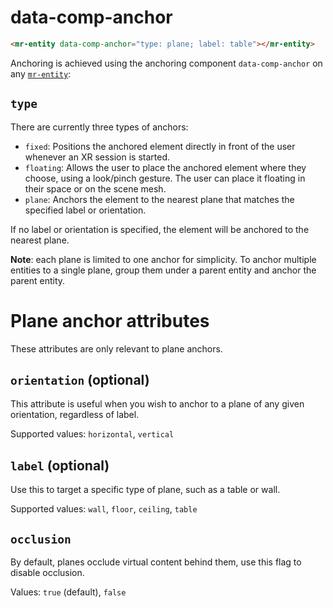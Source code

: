 # data-comp-anchor

```html
<mr-entity data-comp-anchor="type: plane; label: table"></mr-entity>
```

Anchoring is achieved using the anchoring component `data-comp-anchor` on any [`mr-entity`](/doc/mr-entity):

## `type` 

There are currently three types of anchors:

- `fixed`: Positions the anchored element directly in front of the user whenever an XR session is started.
- `floating`: Allows the user to place the anchored element where they choose, using a look/pinch gesture. The user can place it floating in their space or on the scene mesh.
- `plane`: Anchors the element to the nearest plane that matches the specified label or orientation.

If no label or orientation is specified, the element will be anchored to the nearest plane.

**Note**: each plane is limited to one anchor for simplicity. To anchor multiple entities to a single plane, group them under a parent entity and anchor the parent entity.

# Plane anchor attributes

These attributes are only relevant to plane anchors.

## `orientation` (optional)

This attribute is useful when you wish to anchor to a plane of any given orientation, regardless of label.

Supported values: `horizontal`, `vertical`

## `label` (optional)

Use this to target a specific type of plane, such as a table or wall.

Supported values: `wall`, `floor`, `ceiling`, `table`

## `occlusion`

By default, planes occlude virtual content behind them, use this flag to disable occlusion.

Values: `true` (default), `false`
